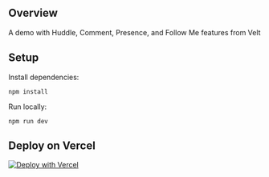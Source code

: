 ## Overview

A demo with Huddle, Comment, Presence, and Follow Me features from Velt

## Setup

Install dependencies:
```
npm install
```

Run locally:
```
npm run dev
```

## Deploy on Vercel

[![Deploy with Vercel](https://vercel.com/button)](https://vercel.com/new/clone?repository-url=https://github.com/Snippyly-Docs/velt-nextconf-demo)


